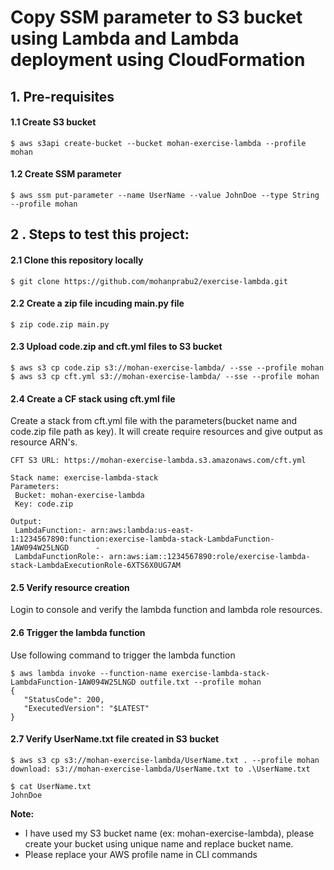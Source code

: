 # Copy SSM parameter to S3 bucket using Lambda and Lambda deployment using CloudFormation

## 1. Pre-requisites

 #### 1.1 Create S3 bucket
 ```
 $ aws s3api create-bucket --bucket mohan-exercise-lambda --profile mohan
 ```
 #### 1.2 Create SSM parameter
 ```
 $ aws ssm put-parameter --name UserName --value JohnDoe --type String --profile mohan
 ```

## 2 . Steps to test this project:

 #### 2.1 Clone this repository locally
 
 ```
 $ git clone https://github.com/mohanprabu2/exercise-lambda.git
 ```
 
 #### 2.2 Create a zip file incuding main.py file
 
 ```
 $ zip code.zip main.py
 ```
 
 #### 2.3 Upload code.zip and cft.yml files to S3 bucket
 
 ```
 $ aws s3 cp code.zip s3://mohan-exercise-lambda/ --sse --profile mohan
 $ aws s3 cp cft.yml s3://mohan-exercise-lambda/ --sse --profile mohan
 ```
 #### 2.4 Create a CF stack using cft.yml file
 
 Create a stack from cft.yml file with the parameters(bucket name and code.zip file path as key). It will create require resources and give output as resource ARN's.
 
 ```
 CFT S3 URL: https://mohan-exercise-lambda.s3.amazonaws.com/cft.yml
 
 Stack name: exercise-lambda-stack
 Parameters:
  Bucket: mohan-exercise-lambda
  Key: code.zip
  
 Output:
  LambdaFunction:- arn:aws:lambda:us-east-1:1234567890:function:exercise-lambda-stack-LambdaFunction-1AW094W25LNGD		-
  LambdaFunctionRole:- arn:aws:iam::1234567890:role/exercise-lambda-stack-LambdaExecutionRole-6XTS6X0UG7AM
  ```
 #### 2.5 Verify resource creation
 
 Login to console and verify the lambda function and lambda role resources.
 
 #### 2.6 Trigger the lambda function
 
 Use following command to trigger the lambda function
 
 ```
 $ aws lambda invoke --function-name exercise-lambda-stack-LambdaFunction-1AW094W25LNGD outfile.txt --profile mohan
{
    "StatusCode": 200,
    "ExecutedVersion": "$LATEST"
}
 ```
 #### 2.7 Verify UserName.txt file created in S3 bucket
 ```
 $ aws s3 cp s3://mohan-exercise-lambda/UserName.txt . --profile mohan
 download: s3://mohan-exercise-lambda/UserName.txt to .\UserName.txt
 
 $ cat UserName.txt
 JohnDoe
 ```
 
 **Note:**
 - I have used my S3 bucket name (ex: mohan-exercise-lambda), please create your bucket using unique name and replace bucket name.
 - Please replace your AWS profile name in CLI commands

